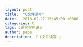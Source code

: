 ```yaml
---
layout: post
title:  "C文件读写"
date:   2018-02-27 15:45:00 +0800
categories: C
tags: C语言程序设计
author: pepe
description: 『 C文件读写 』
---
```

























